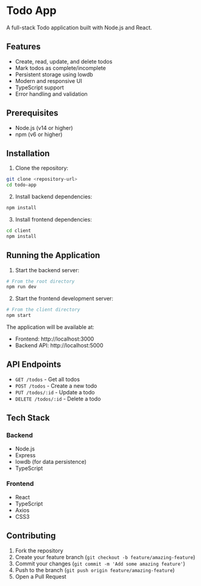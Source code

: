 # Todo App

A full-stack Todo application built with Node.js and React.

## Features

- Create, read, update, and delete todos
- Mark todos as complete/incomplete
- Persistent storage using lowdb
- Modern and responsive UI
- TypeScript support
- Error handling and validation

## Prerequisites

- Node.js (v14 or higher)
- npm (v6 or higher)

## Installation

1. Clone the repository:
```bash
git clone <repository-url>
cd todo-app
```

2. Install backend dependencies:
```bash
npm install
```

3. Install frontend dependencies:
```bash
cd client
npm install
```

## Running the Application

1. Start the backend server:
```bash
# From the root directory
npm run dev
```

2. Start the frontend development server:
```bash
# From the client directory
npm start
```

The application will be available at:
- Frontend: http://localhost:3000
- Backend API: http://localhost:5000

## API Endpoints

- `GET /todos` - Get all todos
- `POST /todos` - Create a new todo
- `PUT /todos/:id` - Update a todo
- `DELETE /todos/:id` - Delete a todo

## Tech Stack

### Backend
- Node.js
- Express
- lowdb (for data persistence)
- TypeScript

### Frontend
- React
- TypeScript
- Axios
- CSS3

## Contributing

1. Fork the repository
2. Create your feature branch (`git checkout -b feature/amazing-feature`)
3. Commit your changes (`git commit -m 'Add some amazing feature'`)
4. Push to the branch (`git push origin feature/amazing-feature`)
5. Open a Pull Request 